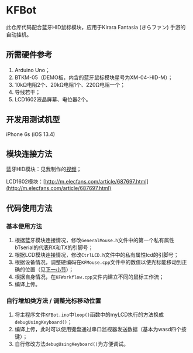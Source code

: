 # KFBot

此仓库代码配合蓝牙HID鼠标模块，应用于Kirara Fantasia (きらファン) 手游的自动挂机。

## 所需硬件参考

1. Arduino Uno；
2. BTKM-05（DEMO板，内含的蓝牙鼠标模块星号为XM-04-HID-M）；
3. 10kΩ电阻2个、20kΩ电阻1个、220Ω电阻一个；
4. 导线若干；
5. LCD1602液晶屏幕、电位器2个。

## 开发用测试机型

iPhone 6s (iOS 13.4)

## 模块连接方法

蓝牙HID模块：见我制作的[视频](https://www.bilibili.com/video/BV1de411s7tc)；

LCD1602模块：[http://m.elecfans.com/article/687697.html](http://m.elecfans.com/article/687697.html)

## 代码使用方法

### 基本使用方法

1. 根据蓝牙模块连接情况，修改`GeneralMouse.h`文件中的第一个私有属性bTserial的代表RX和TX的引脚号；
2. 根据LCD模块连接情况，修改`CtrlLCD.h`文件中的私有属性lcd的引脚号；
3. 根据设备情况，调整硬编码在`KFMouse.cpp`文件中的数值以使光标能移动到正确的位置（见[下一小节](#自行增加类方法-/-调整光标移动位置)）；
4. 根据自身情况，在`KFWorkflow.cpp`文件内建立不同的鼠标工作流；
5. 编译上传。

### 自行增加类方法 / 调整光标移动位置

1. 将主程序文件`KFBot.ino`中`loop()`函数中的myLCD执行的方法换成`debugUsingKeyboard()`；
2. 编译上传，此时可以使用键盘通过串口监视器发送数据（基本为wasd四个按键）；
3. 自行修改方法`debugUsingKeyboard()`为方便调试。